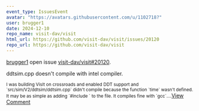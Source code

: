 ```yaml
---
event_type: IssuesEvent
avatar: "https://avatars.githubusercontent.com/u/1102718?"
user: brugger1
date: 2024-12-10
repo_name: visit-dav/visit
html_url: https://github.com/visit-dav/visit/issues/20120
repo_url: https://github.com/visit-dav/visit
---
```


<a href='https://github.com/brugger1' target='_blank'>brugger1</a> open issue <a href='https://github.com/visit-dav/visit/issues/20120' target='_blank'>visit-dav/visit#20120</a>.

<p>ddtsim.cpp doesn't compile with intel compiler.</p><small>I was building VisIt on crossroads and enabled DDT support and `src/sim/V2/ddtsim/ddtsim.cpp` didn't compile because the function `time` wasn't defined. It may be as simple as adding `#include <time.h>` to the file. It compiles fine with `gcc`....</small><a href='https://github.com/visit-dav/visit/issues/20120' target='_blank'>View Comment</a>